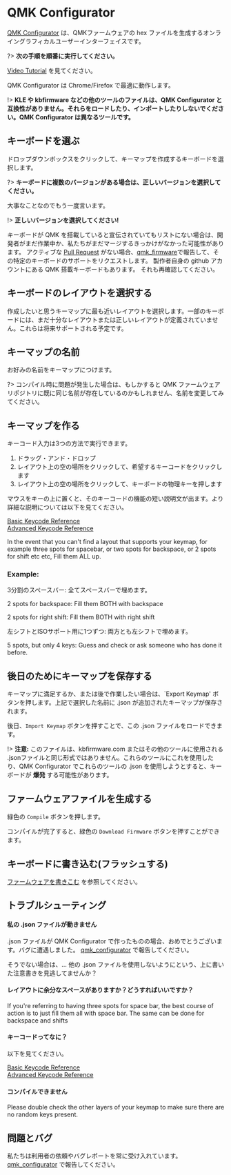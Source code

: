 # QMK Configurator

<!---
  original document: ed0575fc8:docs/newbs_building_firmware_configurator.md
newbs_flashing.md
  $ git show ed0575fc8:docs/newbs_building_firmware_configurator.md
-->

[QMK Configurator](https://config.qmk.fm) は、QMKファームウェアの hex ファイルを生成するオンライングラフィカルユーザーインターフェイスです。

?> **次の手順を順番に実行してください。**

[Video Tutorial](https://youtu.be/tx54jkRC9ZY) を見てください。

QMK Configurator は Chrome/Firefox で最適に動作します。

!> **KLE や kbfirmware などの他のツールのファイルは、QMK Configurator と互換性がありません。それらをロードしたり、インポートしたりしないでください。QMK Configurator は異なるツールです。**

## キーボードを選ぶ

ドロップダウンボックスをクリックして、キーマップを作成するキーボードを選択します。

?> **キーボードに複数のバージョンがある場合は、正しいバージョンを選択してください。**

大事なことなのでもう一度言います。

!> **正しいバージョンを選択してください!**

キーボードが QMK を搭載していると宣伝されていてもリストにない場合は、開発者がまだ作業中か、私たちがまだマージするきっかけがなかった可能性があります。
アクティブな [Pull Request](https://github.com/qmk/qmk_firmware/pulls?q=is%3Aopen+is%3Apr+label%3Akeyboard) がない場合、[qmk_firmware](https://github.com/qmk/qmk_firmware/issues)で報告して、その特定のキーボードのサポートをリクエストします。
製作者自身の github アカウントにある QMK 搭載キーボードもあります。
それも再確認してください。

## キーボードのレイアウトを選択する

作成したいと思うキーマップに最も近いレイアウトを選択します。一部のキーボードには、まだ十分なレイアウトまたは正しいレイアウトが定義されていません。これらは将来サポートされる予定です。

## キーマップの名前

お好みの名前をキーマップにつけます。

?> コンパイル時に問題が発生した場合は、もしかすると QMK ファームウェアリポジトリに既に同じ名前が存在しているのかもしれません、名前を変更してみてください。

## キーマップを作る

キーコード入力は3つの方法で実行できます。  
1. ドラッグ・アンド・ドロップ
2. レイアウト上の空の場所をクリックして、希望するキーコードをクリックします
3. レイアウト上の空の場所をクリックして、キーボードの物理キーを押します

マウスをキーの上に置くと、そのキーコードの機能の短い説明文が出ます。より詳細な説明については以下を見てください。

[Basic Keycode Reference](https://docs.qmk.fm/#/keycodes_basic)    
[Advanced Keycode Reference](https://docs.qmk.fm/#/feature_advanced_keycodes)    

In the event that you can't find a layout that supports your keymap, for example three spots for spacebar, or two spots for backspace, or 2 spots for shift etc etc, Fill them ALL up. 

### Example:

3分割のスペースバー: 全てスペースバーで埋めます。

2 spots for backspace: Fill them BOTH with backspace

2 spots for right shift: Fill them BOTH with right shift

左シフトとISOサポート用に1つずつ: 両方とも左シフトで埋めます。

5 spots, but only 4 keys: Guess and check or ask someone who has done it before. 

## 後日のためにキーマップを保存する

キーマップに満足するか、または後で作業したい場合は、`Export Keymap' ボタンを押します。上記で選択した名前に .json が追加されたキーマップが保存されます。

後日、`Import Keymap` ボタンを押すことで、この .json ファイルをロードできます。

!> **注意:** このファイルは、kbfirmware.com またはその他のツールに使用される .jsonファイルと同じ形式ではありません。これらのツールにこれを使用したり、QMK Configurator でこれらのツールの .json を使用しようとすると、キーボードが **爆発** する可能性があります。

## ファームウェアファイルを生成する

緑色の `Compile` ボタンを押します。

コンパイルが完了すると、緑色の `Download Firmware` ボタンを押すことができます。

## キーボードに書き込む(フラッシュする)

[ファームウェアを書きこむ](newbs_flashing.md) を参照してください。

## トラブルシューティング

#### 私の .json ファイルが動きません

.json ファイルが QMK Configurator で作ったものの場合、おめでとうございます。バグに遭遇しました。 [qmk_configurator](https://github.com/qmk/qmk_configurator/issues) で報告してください。

そうでない場合は、... 他の .json ファイルを使用しないようにという、上に書いた注意書きを見逃してませんか？

#### レイアウトに余分なスペースがありますか？どうすればいいですか？

If you're referring to having three spots for space bar, the best course of action is to just fill them all with space bar. The same can be done for backspace and shifts

#### キーコードってなに？

以下を見てください。

[Basic Keycode Reference](https://docs.qmk.fm/#/keycodes_basic)    
[Advanced Keycode Reference](https://docs.qmk.fm/#/feature_advanced_keycodes)    

#### コンパイルできません

Please double check the other layers of your keymap to make sure there are no random keys present. 

## 問題とバグ

私たちは利用者の依頼やバグレポートを常に受け入れています。[qmk_configurator](https://github.com/qmk/qmk_configurator/issues) で報告してください。
